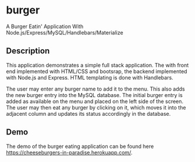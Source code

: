 # burger

A Burger Eatin' Application With Node.js/Express/MySQL/Handlebars/Materialize

## Description
This application demonstrates a simple full stack application. The with front end implemented with HTML/CSS and bootsrap, the backend implemented with Node.js and Express. HTML templating is done with Handlebars.

The user may enter any burger name to add it to the menu. This also adds the new burger entry into the MySQL database. The initial burger entry is added as available on the menu and placed on the left side of the screen. The user may then eat any burger by clicking on it, which moves it into the adjacent column and updates its status accordingly in the database.

## Demo
The demo of the burger eating application can be found here https://cheeseburgers-in-paradise.herokuapp.com/.
